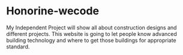 # Honorine-wecode
My Independent Project will show all about construction designs and different projects. This website is going to let people know advanced building technology and where to get those buildings for appropriate standard.
